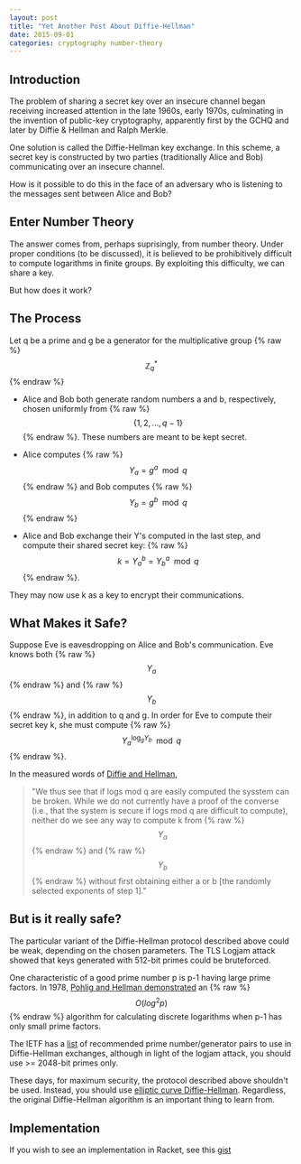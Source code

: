 ```yaml
---
layout: post
title: "Yet Another Post About Diffie-Hellman"
date: 2015-09-01
categories: cryptography number-theory
---
```

## Introduction

The problem of sharing a secret key over an insecure channel began receiving increased attention in the late 1960s, early 1970s, culminating in the invention of public-key cryptography, apparently first by the GCHQ and later by Diffie & Hellman and Ralph Merkle.

One solution is called the Diffie-Hellman key exchange. In this scheme, a secret key is constructed by two parties (traditionally Alice and Bob) communicating over an insecure channel.

How is it possible to do this in the face of an adversary who is listening to the messages sent between Alice and Bob?
<!--more-->

## Enter Number Theory

The answer comes from, perhaps suprisingly, from number theory. Under proper conditions (to be discussed), it is believed to be prohibitively difficult to compute logarithms in finite groups. By exploiting this difficulty, we can share a key.

But how does it work?

## The Process
Let q be a prime and g be a generator for the multiplicative group {% raw %} $$ \mathbb{Z}^*_q $$ {% endraw %}

* Alice and Bob both generate random numbers a and b, respectively, chosen uniformly from {% raw %} $$ \{1,2,...,q-1\} $$ {% endraw %}. These numbers are meant to be kept secret.

* Alice computes {% raw %} $$ Y_a = g^a \mod{q} $$ {% endraw %} and Bob computes {% raw %} $$ Y_b = g^b \mod{q} $$ {% endraw %}

* Alice and Bob exchange their Y's computed in the last step, and compute their shared secret key:
{% raw %} $$ k = Y_a^b = Y_b^a \mod{q} $$ {% endraw %}.

They may now use k as a key to encrypt their communications.

## What Makes it Safe?

Suppose Eve is eavesdropping on Alice and Bob's communication. Eve knows both {% raw %}$$Y_a$$ {% endraw %} and {% raw %} $$Y_b$$ {% endraw %}, in addition to q and g. In order for Eve to compute their secret key k, she must compute {% raw %} $$Y_a^{\log_g{Y_b}}\mod{q}$$ {% endraw %}. 

In the measured words of [Diffie and Hellman](https://ee.stanford.edu/~hellman/publications/24.pdf),

> "We thus see that if logs mod q are easily computed the sysstem can be broken. 
> While we do not currently have a proof of the converse (i.e., that the system is secure if logs mod q are difficult to compute), neither do we see any way to compute k from {% raw %} $$Y_a$$ {% endraw %} and {% raw %} $$Y_b$$ {% endraw %} without first obtaining either a or b [the randomly selected exponents of step 1]."

## But is it really safe?

The particular variant of the Diffie-Hellman protocol described above could be weak, depending on the chosen parameters. The TLS Logjam attack showed that keys generated with 512-bit primes could be bruteforced. 

One characteristic of a good prime number p is p-1 having large prime factors. In 1978, [Pohlig and Hellman demonstrated](https://www-ee.stanford.edu/~hellman/publications/28.pdf) an {% raw %} $$O(log^2{p})$$ {% endraw %} algorithm for calculating discrete logarithms when p-1 has only small prime factors.

The IETF has a [list](https://tools.ietf.org/html/rfc3526) of recommended prime number/generator pairs to use in Diffie-Hellman exchanges, although in light of the logjam attack, you should use >= 2048-bit primes only.

These days, for maximum security, the protocol described above shouldn't be used. Instead, you should use [elliptic curve Diffie-Hellman](https://en.wikipedia.org/wiki/Elliptic_curve_Diffie%E2%80%93Hellman). Regardless, the original Diffie-Hellman algorithm is an important thing to learn from.

## Implementation

If you wish to see an implementation in Racket, see this [gist](https://gist.github.com/eu90h/9dd9c2a1051dedfd137e)
